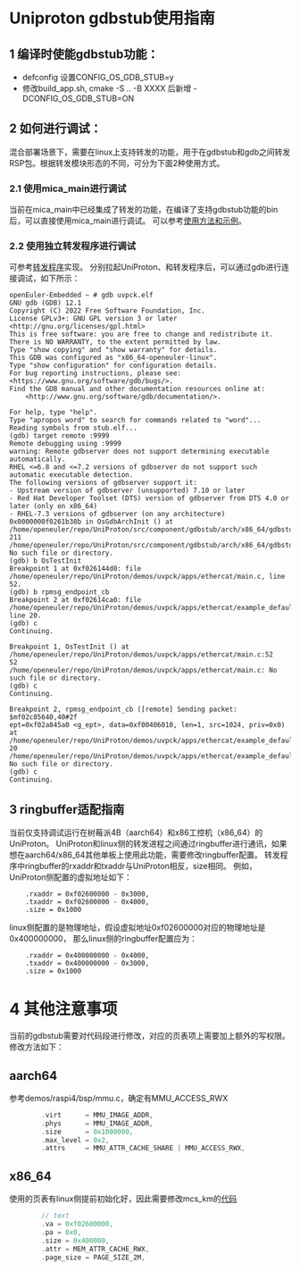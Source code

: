 # Uniproton gdbstub使用指南

## 1 编译时使能gdbstub功能：
* defconfig 设置CONFIG_OS_GDB_STUB=y
* 修改build_app.sh, cmake -S .. -B XXXX 后新增 -DCONFIG_OS_GDB_STUB=ON

## 2 如何进行调试：
混合部署场景下，需要在linux上支持转发的功能，用于在gdbstub和gdb之间转发RSP包。根据转发模块形态的不同，可分为下面2种使用方式。
### 2.1 使用mica_main进行调试
当前在mica_main中已经集成了转发的功能，在编译了支持gdbstub功能的bin后，可以直接使用mica_main进行调试。
可以参考[使用方法和示例](https://openeuler.gitee.io/yocto-meta-openeuler/master/features/mica/mica_openamp.html#gdb-stub-client-os)。

### 2.2 使用独立转发程序进行调试
可参考[转发程序](https://gitee.com/zuyiwen/stub/tree/master/agent-server)实现。
分别拉起UniProton、和转发程序后，可以通过gdb进行连接调试，如下所示：
```
openEuler-Embedded ~ # gdb uvpck.elf
GNU gdb (GDB) 12.1
Copyright (C) 2022 Free Software Foundation, Inc.
License GPLv3+: GNU GPL version 3 or later <http://gnu.org/licenses/gpl.html>
This is free software: you are free to change and redistribute it.
There is NO WARRANTY, to the extent permitted by law.
Type "show copying" and "show warranty" for details.
This GDB was configured as "x86_64-openeuler-linux".
Type "show configuration" for configuration details.
For bug reporting instructions, please see:
<https://www.gnu.org/software/gdb/bugs/>.
Find the GDB manual and other documentation resources online at:
    <http://www.gnu.org/software/gdb/documentation/>.

For help, type "help".
Type "apropos word" to search for commands related to "word"...
Reading symbols from stub.elf...
(gdb) target remote :9999
Remote debugging using :9999
warning: Remote gdbserver does not support determining executable automatically.
RHEL <=6.8 and <=7.2 versions of gdbserver do not support such automatic executable detection.
The following versions of gdbserver support it:
- Upstream version of gdbserver (unsupported) 7.10 or later
- Red Hat Developer Toolset (DTS) version of gdbserver from DTS 4.0 or later (only on x86_64)
- RHEL-7.3 versions of gdbserver (on any architecture)
0x0000000f0261b38b in OsGdbArchInit () at /home/openeuler/repo/UniProton/src/component/gdbstub/arch/x86_64/gdbstub.c:211
211     /home/openeuler/repo/UniProton/src/component/gdbstub/arch/x86_64/gdbstub.c: No such file or directory.
(gdb) b OsTestInit
Breakpoint 1 at 0xf026144d0: file /home/openeuler/repo/UniProton/demos/uvpck/apps/ethercat/main.c, line 52.
(gdb) b rpmsg_endpoint_cb
Breakpoint 2 at 0xf02614ca0: file /home/openeuler/repo/UniProton/demos/uvpck/apps/ethercat/example_default.c, line 20.
(gdb) c
Continuing.

Breakpoint 1, OsTestInit () at /home/openeuler/repo/UniProton/demos/uvpck/apps/ethercat/main.c:52
52      /home/openeuler/repo/UniProton/demos/uvpck/apps/ethercat/main.c: No such file or directory.
(gdb) c
Continuing.

Breakpoint 2, rpmsg_endpoint_cb ([remote] Sending packet: $mf02c85640,40#2f
ept=0xf02a845a0 <g_ept>, data=0xf00406010, len=1, src=1024, priv=0x0) at /home/openeuler/repo/UniProton/demos/uvpck/apps/ethercat/example_default.c:20
20      /home/openeuler/repo/UniProton/demos/uvpck/apps/ethercat/example_default.c: No such file or directory.
(gdb) c
Continuing.
```
## 3 ringbuffer适配指南
当前仅支持调试运行在树莓派4B（aarch64）和x86工控机（x86_64）的UniProton。
UniProton和linux侧的转发进程之间通过ringbuffer进行通讯，如果想在aarch64/x86_64其他单板上使用此功能，需要修改ringbuffer配置。
转发程序中ringbuffer的rxaddr和txaddr与UniProton相反，size相同。
例如，UniProton侧配置的虚拟地址如下：
```
    .rxaddr = 0xf02600000 - 0x3000,
    .txaddr = 0xf02600000 - 0x4000,
    .size = 0x1000
```
linux侧配置的是物理地址，假设虚拟地址0xf02600000对应的物理地址是0x400000000，
那么linux侧的ringbuffer配置应为：
```
    .rxaddr = 0x400000000 - 0x4000,
    .txaddr = 0x400000000 - 0x3000,
    .size = 0x1000
```
# 4 其他注意事项
当前的gdbstub需要对代码段进行修改，对应的页表项上需要加上额外的写权限。修改方法如下：
## aarch64 
参考demos/raspi4/bsp/mmu.c，确定有MMU_ACCESS_RWX
```c
        .virt      = MMU_IMAGE_ADDR,
        .phys      = MMU_IMAGE_ADDR,
        .size      = 0x1000000,
        .max_level = 0x2,
        .attrs     = MMU_ATTR_CACHE_SHARE | MMU_ACCESS_RWX,
```

## x86_64
使用的页表有linux侧提前初始化好，因此需要修改mcs_km的[代码](https://gitee.com/openeuler/mcs/blob/uniproton_dev/mcs_km/mmu_map.c)
```c
		// text
		.va = 0xf02600000,
		.pa = 0x0,
		.size = 0x400000,
		.attr = MEM_ATTR_CACHE_RWX,
		.page_size = PAGE_SIZE_2M,
```